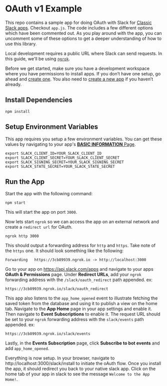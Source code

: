 # OAuth v1 Example

This repo contains a sample app for doing OAuth with Slack for [Classic Slack apps](https://docs.slack.dev/legacy/legacy-bot-users). Checkout `app.js`. The code includes a few different options which have been commented out. As you play around with the app, you can uncomment some of these options to get a deeper understanding of how to use this library.

Local development requires a public URL where Slack can send requests. In this guide, we'll be using [`ngrok`](https://ngrok.com/download). 

Before we get started, make sure you have a development workspace where you have permissions to install apps. If you don’t have one setup, go ahead and [create one](https://slack.com/create). You also need to [create a new app](https://api.slack.com/apps?new_app=1) if you haven’t already.

## Install Dependencies

```
npm install
```

## Setup Environment Variables

This app requires you setup a few environment variables. You can get these values by navigating to your app's [**BASIC INFORMATION** Page](https://api.slack.com/apps).

```
export SLACK_CLIENT_ID=YOUR_SLACK_CLIENT_ID
export SLACK_CLIENT_SECRET=YOUR_SLACK_CLIENT_SECRET
export SLACK_SIGNING_SECRET=YOUR_SLACK_SIGNING_SECRET
export SLACK_STATE_SECRET=YOUR_SLACK_STATE_SECRET
```

## Run the App

Start the app with the following command:

```
npm start
```

This will start the app on port `3000`.

Now lets start `ngrok` so we can access the app on an external network and create a `redirect url` for OAuth.

```
ngrok http 3000
```

This should output a forwarding address for `http` and `https`. Take note of the `https` one. It should look something like the following:

```
Forwarding   https://3cb89939.ngrok.io -> http://localhost:3000
```

Go to your app on https://api.slack.com/apps and navigate to your apps **OAuth & Permissions** page. Under **Redirect URLs**, add your `ngrok` forwarding address with the `/slack/oauth_redirect` path appended. ex:

```
https://3cb89939.ngrok.io/slack/oauth_redirect
```

This app also listens to the `app_home_opened` event to illustrate fetching the saved token from the database and using it to publish a view on the home tab. Navigate to the **App Home** page in your app settings and enable it. Then navigate to **Event Subscriptions** to enable it. The request URL should be set to your `ngrok` forwarding address with the `slack/events` path appended. ex:

```
https://3cb89939.ngrok.io/slack/events
```

Lastly, in the **Events Subscription** page, click **Subscribe to bot events** and add `app_home_opened`.

Everything is now setup. In your browser, navigate to http://localhost:3000/slack/install to initiate the oAuth flow. Once you install the app, it should redirect you back to your native slack app. Click on the home tab of your app in slack to see the message `Welcome to the App Home!`.
